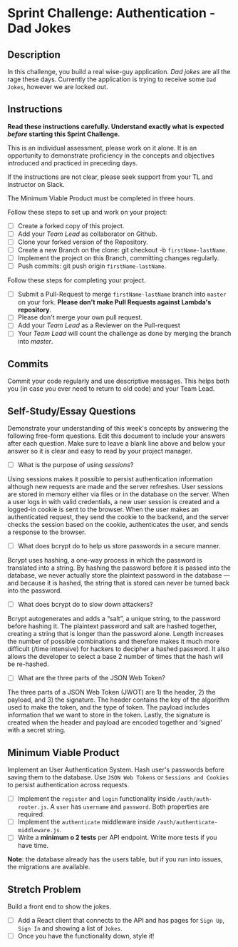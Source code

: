 # Sprint Challenge: Authentication - Dad Jokes

## Description

In this challenge, you build a real wise-guy application. _Dad jokes_ are all the rage these days. Currently the application is trying to receive some `Dad Jokes`, however we are locked out.

## Instructions

**Read these instructions carefully. Understand exactly what is expected _before_ starting this Sprint Challenge.**

This is an individual assessment, please work on it alone. It is an opportunity to demonstrate proficiency in the concepts and objectives introduced and practiced in preceding days.

If the instructions are not clear, please seek support from your TL and Instructor on Slack.

The Minimum Viable Product must be completed in three hours.

Follow these steps to set up and work on your project:

- [ ] Create a forked copy of this project.
- [ ] Add your _Team Lead_ as collaborator on Github.
- [ ] Clone your forked version of the Repository.
- [ ] Create a new Branch on the clone: git checkout -b `firstName-lastName`.
- [ ] Implement the project on this Branch, committing changes regularly.
- [ ] Push commits: git push origin `firstName-lastName`.

Follow these steps for completing your project.

- [ ] Submit a Pull-Request to merge `firstName-lastName` branch into `master` on your fork. **Please don't make Pull Requests against Lambda's repository**.
- [ ] Please don't merge your own pull request.
- [ ] Add your _Team Lead_ as a Reviewer on the Pull-request
- [ ] Your _Team Lead_ will count the challenge as done by merging the branch into _master_.

## Commits

Commit your code regularly and use descriptive messages. This helps both you (in case you ever need to return to old code) and your Team Lead.

## Self-Study/Essay Questions

Demonstrate your understanding of this week's concepts by answering the following free-form questions. Edit this document to include your answers after each question. Make sure to leave a blank line above and below your answer so it is clear and easy to read by your project manager.

- [ ] What is the purpose of using _sessions_?

Using sessions makes it possible to persist authentication information although new requests are made and the server refreshes. User sessions are stored in memory either via files or in the database on the server. When a user logs in with valid credentials, a new user session is created and a logged-in cookie is sent to the browser. When the user makes an authenticated request, they send the cookie to the backend, and the server checks the session based on the cookie, authenticates the user, and sends a response to the browser.

- [ ] What does bcrypt do to help us store passwords in a secure manner.

Bcrypt uses hashing, a one-way process in which the password is translated into a string. By hashing the password before it is passed into the database, we never actually store the plaintext password in the database — and because it is hashed, the string that is stored can never be turned back into the password. 

- [ ] What does bcrypt do to slow down attackers?

Bcrypt autogenerates and adds a “salt”, a unique string, to the password before hashing it. The plaintext password and salt are hashed together, creating a string that is longer than the password alone. Length increases the number of possible combinations and therefore makes it much more difficult (/time intensive) for hackers to decipher a hashed password. It also allows the developer to select a base 2 number of times that the hash will be re-hashed. 

- [ ] What are the three parts of the JSON Web Token?

The three parts of a JSON Web Token (JWOT) are 1) the header, 2) the payload, and 3) the signature. The header contains the key of the algorithm used to make the token, and the type of token. The payload includes information that we want to store in the token. Lastly, the signature is created when the header and payload are encoded together and ‘signed’ with a secret string. 

## Minimum Viable Product

Implement an User Authentication System. Hash user's passwords before saving them to the database. Use `JSON Web Tokens` or `Sessions and Cookies` to persist authentication across requests.

- [ ] Implement the `register` and `login` functionality inside `/auth/auth-router.js`. A `user` has `username` and `password`. Both properties are required.
- [ ] Implement the `authenticate` middleware inside `/auth/authenticate-middleware.js`.
- [ ] Write a **minimum o 2 tests** per API endpoint. Write more tests if you have time.

**Note**: the database already has the users table, but if you run into issues, the migrations are available.

## Stretch Problem

Build a front end to show the jokes.

- [ ] Add a React client that connects to the API and has pages for `Sign Up`, `Sign In` and showing a list of `Jokes`.
- [ ] Once you have the functionality down, style it!
